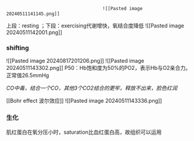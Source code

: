 										![[Pasted image 20240511141145.png]]

上段：resting ；下段：exercising代谢增快，氧结合度降低
![[Pasted image 20240511142001.png]]
### shifting

![[Pasted image 20240817201206.png]]
![[Pasted image 20240511143302.png]]
P50：Hb饱和度为50%的PO2，表示Hb与O2亲合力。正常值26.5mmHg

*CO中毒，结合一个CO，其他3个CO2结合的更牢，释放不出来，脸色红润*

[[Bohr effect 波尔效应]]
![[Pasted image 20240511143336.png]]

### 生化
肌红蛋白在氧分压小时，saturation比血红蛋白高，故组织可以运用